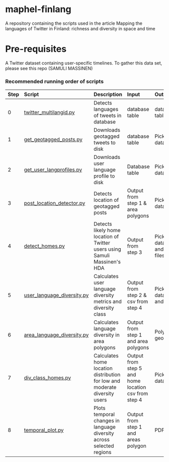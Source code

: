 # maphel-finlang
A repository containing the scripts used in the article Mapping the languages of Twitter in Finland: richness and diversity in space and time

# Pre-requisites
A Twitter dataset containing user-specific timelines. To gather this data set, please see this repo (SAMULI MASSINEN)

### Recommended running order of scripts
| Step | Script | Description | Input | Output |
| ---- | :----- | :---------- | :---- | :----- |
| 0 | [twitter_multilangid.py](twitter_multilangid.py) | Detects languages of tweets in database | database table | database table |
| 1 | [get_geotagged_posts.py](get_geotagged_posts.py) | Downloads geotagged tweets to disk | database table | Pickled dataframe |
| 2 | [get_user_langprofiles.py](get_user_lang_profiles.py) | Downloads user language profile to disk | Database table | Pickled dataframe |
| 3 | [post_location_detector.py](post_location_detector.py) | Detects location of geotagged posts | Output from step 1 & area polygons | Pickled dataframe |
| 4 | [detect_homes.py](detect_homes.py) | Detects likely home location of Twitter users using Samuli Massinen's HDA | Output from step 3 | Pickled dataframe and csv files |
| 5 | [user_language_diversity.py](user_language_diversity.py) | Calculates user language diversity metrics and diversity class | Output from step 2 & csv from step 4 | Pickled dataframe and pdf plot |
| 6 | [area_language_diversity.py](area_language_diversity.py) | Calculates language diversity in area polygons | Output from step 1 and area polygons | Polygon geopackage |
| 7 | [div_class_homes.py](div_class_homes.py) | Calculates home location distribution for low and moderate diversity users | Output from step 5 and home location csv from step 4 | Pickled dataframe |
| 8 | [temporal_plot.py](temporal_plot.py) | Plots temporal changes in language diversity across selected regions | Output from step 1 and areas polygon | PDF plot |
